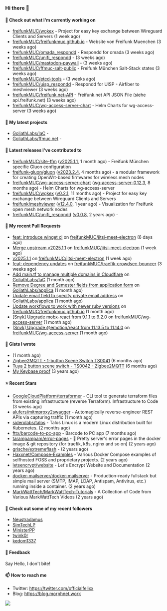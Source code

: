 ### Hi there 👋

#### 👷 Check out what I'm currently working on

- [freifunkMUC/wgkex](https://github.com/freifunkMUC/wgkex) - Project for easy key exchange between Wireguard Clients and Servers (1 week ago)
- [freifunkMUC/freifunkmuc.github.io](https://github.com/freifunkMUC/freifunkmuc.github.io) - Website von Freifunk Muenchen (3 weeks ago)
- [freifunkMUC/omada_respondd](https://github.com/freifunkMUC/omada_respondd) - Respondd for omada (3 weeks ago)
- [freifunkMUC/unifi_respondd](https://github.com/freifunkMUC/unifi_respondd) -  (3 weeks ago)
- [freifunkMUC/mastodon-paywall](https://github.com/freifunkMUC/mastodon-paywall) -  (3 weeks ago)
- [freifunkMUC/ffmuc-salt-public](https://github.com/freifunkMUC/ffmuc-salt-public) - Freifunk München Salt-Stack states (3 weeks ago)
- [freifunkMUC/etcd-tools](https://github.com/freifunkMUC/etcd-tools) -  (3 weeks ago)
- [freifunkMUC/uisp_respondd](https://github.com/freifunkMUC/uisp_respondd) - Respondd for UISP - Airfiber to meshviewer (3 weeks ago)
- [freifunkMUC/freifunk.net-API](https://github.com/freifunkMUC/freifunk.net-API) - Freifunk.net API JSON File (siehe api.freifunk.net) (3 weeks ago)
- [freifunkMUC/wg-access-server-chart](https://github.com/freifunkMUC/wg-access-server-chart) - Helm Charts for wg-access-server (3 weeks ago)

#### 🌱 My latest projects

- [GoliathLabs/IaC](https://github.com/GoliathLabs/IaC) - 
- [GoliathLabs/ffmuc.net](https://github.com/GoliathLabs/ffmuc.net) - 

#### 🔭 Latest releases I've contributed to

- [freifunkMUC/site-ffm](https://github.com/freifunkMUC/site-ffm) ([v2025.1.1](https://github.com/freifunkMUC/site-ffm/releases/tag/v2025.1.1), 1 month ago) - Freifunk München specific Gluon configuration
- [freifunk-gluon/gluon](https://github.com/freifunk-gluon/gluon) ([v2023.2.4](https://github.com/freifunk-gluon/gluon/releases/tag/v2023.2.4), 4 months ago) - a modular framework for creating OpenWrt-based firmwares for wireless mesh nodes
- [freifunkMUC/wg-access-server-chart](https://github.com/freifunkMUC/wg-access-server-chart) ([wg-access-server-0.12.3](https://github.com/freifunkMUC/wg-access-server-chart/releases/tag/wg-access-server-0.12.3), 8 months ago) - Helm Charts for wg-access-server
- [freifunkMUC/wgkex](https://github.com/freifunkMUC/wgkex) ([v0.2.1](https://github.com/freifunkMUC/wgkex/releases/tag/v0.2.1), 11 months ago) - Project for easy key exchange between Wireguard Clients and Servers
- [freifunk/meshviewer](https://github.com/freifunk/meshviewer) ([v12.4.0](https://github.com/freifunk/meshviewer/releases/tag/v12.4.0), 1 year ago) - Visualization for Freifunk open mesh network nodes
- [freifunkMUC/unifi_respondd](https://github.com/freifunkMUC/unifi_respondd) ([v0.0.8](https://github.com/freifunkMUC/unifi_respondd/releases/tag/v0.0.8), 2 years ago) - 

#### 🔨 My recent Pull Requests

- [feat: introduce winget ci](https://github.com/freifunkMUC/jitsi-meet-electron/pull/82) on [freifunkMUC/jitsi-meet-electron](https://github.com/freifunkMUC/jitsi-meet-electron) (6 days ago)
- [Merge upstream v2025.1.1](https://github.com/freifunkMUC/jitsi-meet-electron/pull/81) on [freifunkMUC/jitsi-meet-electron](https://github.com/freifunkMUC/jitsi-meet-electron) (1 week ago)
- [v2025.1.1](https://github.com/freifunkMUC/jitsi-meet-electron/pull/80) on [freifunkMUC/jitsi-meet-electron](https://github.com/freifunkMUC/jitsi-meet-electron) (1 week ago)
- [feat: dependency updates](https://github.com/freifunkMUC/traefik-crowdsec-bouncer/pull/15) on [freifunkMUC/traefik-crowdsec-bouncer](https://github.com/freifunkMUC/traefik-crowdsec-bouncer) (3 weeks ago)
- [Add main.tf to manage multiple domains in Cloudflare](https://github.com/GoliathLabs/IaC/pull/1) on [GoliathLabs/IaC](https://github.com/GoliathLabs/IaC) (1 month ago)
- [Remove Degree and Semester fields from application form](https://github.com/GoliathLabs/applica/pull/2) on [GoliathLabs/applica](https://github.com/GoliathLabs/applica) (1 month ago)
- [Update email field to specify private email address](https://github.com/GoliathLabs/applica/pull/1) on [GoliathLabs/applica](https://github.com/GoliathLabs/applica) (1 month ago)
- [Update workflows to work with newer ruby versions](https://github.com/freifunkMUC/freifunkmuc.github.io/pull/470) on [freifunkMUC/freifunkmuc.github.io](https://github.com/freifunkMUC/freifunkmuc.github.io) (1 month ago)
- [[Snyk] Upgrade mobx-react from 9.1.1 to 9.2.0](https://github.com/freifunkMUC/wg-access-server/pull/791) on [freifunkMUC/wg-access-server](https://github.com/freifunkMUC/wg-access-server) (1 month ago)
- [[Snyk] Upgrade @emotion/react from 11.13.5 to 11.14.0](https://github.com/freifunkMUC/wg-access-server/pull/790) on [freifunkMUC/wg-access-server](https://github.com/freifunkMUC/wg-access-server) (1 month ago)

#### 📓 Gists I wrote

- [](https://gist.github.com/609a3bc4000c9a01e229526ab6a760e6) (1 month ago)
- [Zigbee2MQTT - 1-button Scene Switch TS0041](https://gist.github.com/3cc8fbe7954c752d93a6abd1192399b6) (6 months ago)
- [Tuya 2 button scene switch - TS0042 - Zigbee2MQTT](https://gist.github.com/bd9315849536e6b3606861984a68b299) (6 months ago)
- [My Keybase proof](https://gist.github.com/69863960a08efeb03ad576ccaf93d880) (3 years ago)

#### ⭐ Recent Stars

- [GoogleCloudPlatform/terraformer](https://github.com/GoogleCloudPlatform/terraformer) - CLI tool to generate terraform files from existing infrastructure (reverse Terraform). Infrastructure to Code (3 weeks ago)
- [alufers/mitmproxy2swagger](https://github.com/alufers/mitmproxy2swagger) - Automagically reverse-engineer REST APIs via capturing traffic (1 month ago)
- [siderolabs/talos](https://github.com/siderolabs/talos) - Talos Linux is a modern Linux distribution built for Kubernetes. (2 months ago)
- [fttx/barcode-to-pc-app](https://github.com/fttx/barcode-to-pc-app) - Barcode to PC app (7 months ago)
- [tarampampam/error-pages](https://github.com/tarampampam/error-pages) - 🚧 Pretty server&#39;s error pages in the docker image &amp; git repository (for traefik, k8s, nginx and so on) (2 years ago)
- [grische/extremeflash](https://github.com/grische/extremeflash) -  (2 years ago)
- [Haxxnet/Compose-Examples](https://github.com/Haxxnet/Compose-Examples) - Various Docker Compose examples of selfhosted FOSS and proprietary projects. (2 years ago)
- [letsencrypt/website](https://github.com/letsencrypt/website) - Let&#39;s Encrypt Website and Documentation (2 years ago)
- [docker-mailserver/docker-mailserver](https://github.com/docker-mailserver/docker-mailserver) - Production-ready fullstack but simple mail server (SMTP, IMAP, LDAP, Antispam, Antivirus, etc.) running inside a container. (2 years ago)
- [MarkWattTech/MarkWattTech-Tutorials](https://github.com/MarkWattTech/MarkWattTech-Tutorials) - A Collection of Code from Various MarkWattTech Videos (2 years ago)

#### 👯 Check out some of my recent followers

- [Neustradamus](https://github.com/Neustradamus)
- [SimTechLP](https://github.com/SimTechLP)
- [MinisterPP](https://github.com/MinisterPP)
- [twink0r](https://github.com/twink0r)
- [kedom1337](https://github.com/kedom1337)

#### 💬 Feedback

Say Hello, I don't bite!

#### 📫 How to reach me

- Twitter: https://twitter.com/officialfelixx
- Blog: https://blog.morphnet.work

<img align="left" src="https://github-readme-stats.vercel.app/api?username=GoliathLabs&show_icons=true&hide_border=true&layout=compact&theme=chartreuse-dark&hide_rank=true&include_all_commits=true&bg_color=0d1117" />
